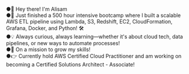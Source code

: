 ●👋 Hey there! I'm Alisam  
●🚀 Just finished a 500 hour intensive bootcamp where I built a scalable AWS ETL pipeline using Lambda, S3, Redshift, EC2, CloudFormation, Grafana, Docker, and Python! 🛠️  
●💡 Always curious, always learning—whether it's about cloud tech, data pipelines, or new ways to automate processes!  
●🎯 On a mission to grow my skills!  
●👉 Currently hold AWS Certified Cloud Practitioner and am working on becoming a Certified Solutions Architect - Associate!
